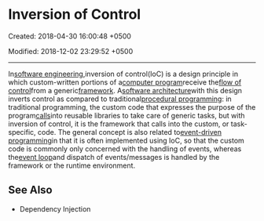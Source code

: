 # Inversion of Control

Created: 2018-04-30 16:00:48 +0500

Modified: 2018-12-02 23:29:52 +0500

---

In[software engineering](https://en.m.wikipedia.org/wiki/Software_engineering),inversion of control(IoC) is a design principle in which custom-written portions of a[computer program](https://en.m.wikipedia.org/wiki/Computer_program)receive the[flow of control](https://en.m.wikipedia.org/wiki/Control_flow)from a generic[framework](https://en.m.wikipedia.org/wiki/Software_framework). A[software architecture](https://en.m.wikipedia.org/wiki/Software_architecture)with this design inverts control as compared to traditional[procedural programming](https://en.m.wikipedia.org/wiki/Procedural_programming): in traditional programming, the custom code that expresses the purpose of the program[calls](https://en.m.wikipedia.org/wiki/Function_call#Main_concepts)into reusable libraries to take care of generic tasks, but with inversion of control, it is the framework that calls into the custom, or task-specific, code.
The general concept is also related to[event-driven programming](https://en.m.wikipedia.org/wiki/Event-driven_programming)in that it is often implemented using IoC, so that the custom code is commonly only concerned with the handling of events, whereas the[event loop](https://en.m.wikipedia.org/wiki/Event_loop)and dispatch of events/messages is handled by the framework or the runtime environment.
## See Also
-   Dependency Injection
